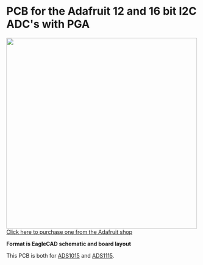 # PCB for the Adafruit 12 and 16 bit I2C ADC's with PGA

<a href="http://www.adafruit.com/products/1083"><img src="assets/1085-09.jpg?raw=true" width="500px"><br/>Click here to purchase one from the Adafruit shop</a>

__Format is EagleCAD schematic and board layout__

This PCB is both for [ADS1015](https://www.adafruit.com/product/1083) and [ADS1115](https://www.adafruit.com/product/1085).

